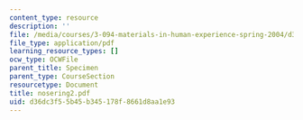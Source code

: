 ```yaml
---
content_type: resource
description: ''
file: /media/courses/3-094-materials-in-human-experience-spring-2004/d36dc3f55b45b345178f8661d8aa1e93_nosering2.pdf
file_type: application/pdf
learning_resource_types: []
ocw_type: OCWFile
parent_title: Specimen
parent_type: CourseSection
resourcetype: Document
title: nosering2.pdf
uid: d36dc3f5-5b45-b345-178f-8661d8aa1e93
---
```

